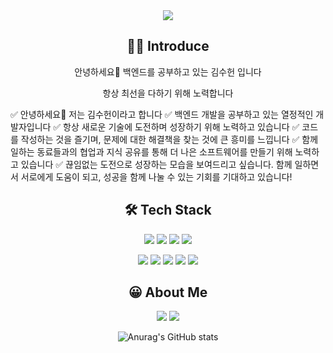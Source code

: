 <div align="center">

<img src="https://capsule-render.vercel.app/api?type=waving&color=auto&height=300&section=header&text=Welcome&fontSize=90&animation=fadeIn&fontAlignY=38&desc=rlatngjs8's%20GitHub%20Profile&descAlignY=51&descAlign=62" />

<br/>

## 💁‍♂️ Introduce
안녕하세요👋
백엔드를 공부하고 있는 김수헌 입니다  

항상 최선을 다하기 위해 노력합니다
<div align="left">
✅ 안녕하세요👋 저는 김수헌이라고 합니다  
✅ 백엔드 개발을 공부하고 있는 열정적인 개발자입니다  
✅ 항상 새로운 기술에 도전하며 성장하기 위해 노력하고 있습니다  
✅ 코드를 작성하는 것을 즐기며, 문제에 대한 해결책을 찾는 것에 큰 흥미를 느낍니다  
✅ 함께 일하는 동료들과의 협업과 지식 공유를 통해 더 나은 소프트웨어를 만들기 위해 노력하고 있습니다  
✅ 끊임없는 도전으로 성장하는 모습을 보여드리고 싶습니다. 함께 일하면서 서로에게 도움이 되고, 성공을 함께 나눌 수 있는 기회를 기대하고 있습니다!  
</div>
  
## 🛠️ Tech Stack

<a><img src="https://img.shields.io/badge/Java-13448F?style=flat-square&logo=openjdk&logoColor=white"/></a>
<a><img src="https://img.shields.io/badge/SpringBoot-6DB33F?style=flat-square&logo=SpringBoot&logoColor=white"/></a>
<a><img src="https://img.shields.io/badge/Python-3776AB?style=flat-square&logo=python&logoColor=white"/></a>
<a><img src="https://img.shields.io/badge/MySQL-4479A1?style=flat-square&logo=mysql&logoColor=white"/></a>  

<a><img src="https://img.shields.io/badge/HTML5-E34F26?style=flat-square&logo=html5&logoColor=white"/></a>
<a><img src="https://img.shields.io/badge/CSS3-1572B6?style=flat-square&logo=css3&logoColor=white"/></a> 
<a><img src="https://img.shields.io/badge/JavaScript-F7DF1E?style=flat-square&logo=JavaScript&logoColor=black"/></a>
<a><img src="https://img.shields.io/badge/jQuery-0769AD?style=flat-square&logo=jquery&logoColor=white"/></a>
<a><img src="https://img.shields.io/badge/React-20232A?style=flat-square&logo=react&logoColor=61DAFB"/></a> 
 



## 😀 About Me

<a href="mailto:tngjs97@gmail.com"><img src="https://img.shields.io/badge/gmail-EA4335?style=flat-square&logo=gmail&logoColor=white"/></a>
<a href="https://adorable-cucumber-415.notion.site/Kim-Su-Hun-098d0588311a470ebcf7f3ebffc87e41"><img src="https://img.shields.io/badge/Notion-000000?style=flat-square&logo=notion&logoColor=white"/></a>

![Anurag's GitHub stats](https://github-readme-stats.vercel.app/api?username=rlatngjs8&show_icons=true&theme=shadow_blue&locale=kr&hide=stars,contribs)
</div> 
<!--
**rlatngjs8/rlatngjs8** is a ✨ _special_ ✨ repository because its `README.md` (this file) appears on your GitHub profile.

Here are some ideas to get you started: 
  
- 🔭 I’m currently working on ...
- 🌱 I’m currently learning ...
- 👯 I’m looking to collaborate on ...
- 🤔 I’m looking for help with ...
- 💬 Ask me about ...
- 📫 How to reach me: ...
- 😄 Pronouns: ...
- ⚡ Fun fact: ...
-->
